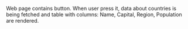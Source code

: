 Web page contains button.
When user press it, data about countries is being fetched and table with columns: Name, Capital, Region, Population are rendered.
